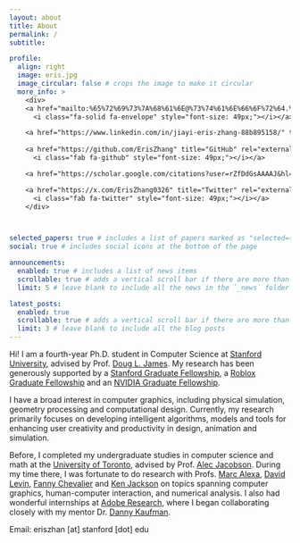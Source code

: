 ```yaml
---
layout: about
title: About
permalink: /
subtitle:

profile:
  align: right
  image: eris.jpg
  image_circular: false # crops the image to make it circular
  more_info: >
    <div>
    <a href="mailto:%65%72%69%73%7A%68%61%6E@%73%74%61%6E%66%6F%72%64.%65%64%75" title="Email Me">
      <i class="fa-solid fa-envelope" style="font-size: 49px;"></i></a>

    <a href="https://www.linkedin.com/in/jiayi-eris-zhang-88b895158/" title="Inspire HEP" rel="external nofollow noopener" target="_blank"><i class="ai ai-inspire" style="font-size: 49px;"></i></a>
  
    <a href="https://github.com/ErisZhang" title="GitHub" rel="external nofollow noopener" target="_blank">
      <i class="fab fa-github" style="font-size: 49px;"></i></a>

    <a href="https://scholar.google.com/citations?user=rZfDdGsAAAAJ&hl=en" title="Google Scholar" rel="external nofollow noopener" target="_blank"><i class="ai ai-google-scholar" style="font-size: 49px;"></i></a>

    <a href="https://x.com/ErisZhang0326" title="Twitter" rel="external nofollow noopener" target="_blank">
      <i class="fab fa-twitter" style="font-size: 49px;"></i></a>
    </div>



selected_papers: true # includes a list of papers marked as "selected={true}"
social: true # includes social icons at the bottom of the page

announcements:
  enabled: true # includes a list of news items
  scrollable: true # adds a vertical scroll bar if there are more than 3 news items
  limit: 5 # leave blank to include all the news in the `_news` folder

latest_posts:
  enabled: true
  scrollable: true # adds a vertical scroll bar if there are more than 3 new posts items
  limit: 3 # leave blank to include all the blog posts
---
```


Hi! I am a fourth-year Ph.D. student in Computer Science at [Stanford University](https://engineering.stanford.edu/), advised by Prof. [Doug L. James](https://graphics.stanford.edu/~djames/). My research has been generously supported by a [Stanford Graduate Fellowship](https://vpge.stanford.edu/fellowships-funding/sgf/details), a [Roblox Graduate Fellowship](https://www.gem.com/lp/roblox/ec-roblox-fellows) and an [NVIDIA Graduate Fellowship](https://research.nvidia.com/graduate-fellowships/2025).


I have a broad interest in computer graphics, including physical simulation, geometry processing and computational design. Currently, my research primarily focuses on developing intelligent algorithms, models and tools for enhancing user creativity and productivity in design, animation and simulation.


Before, I completed my undergraduate studies in computer science and math at the [University of Toronto](https://www.utoronto.ca/), advised by Prof. [Alec Jacobson](https://www.cs.toronto.edu/~jacobson/). During my time there, I was fortunate to do research with Profs. [Marc Alexa](https://www.cg.tu-berlin.de/team/prof-dr-marc-alexa/), [David Levin](http://142.93.146.228/researchdb/), [Fanny Chevalier](http://fannychevalier.net/) and [Ken Jackson](http://www.cs.toronto.edu/~krj/) on topics spanning computer graphics, human-computer interaction, and numerical analysis.  I also had wonderful internships at [Adobe Research](https://research.adobe.com/), where I began collaborating closely with my mentor Dr. [Danny Kaufman](http://dannykaufman.io/).

Email: eriszhan [at] stanford [dot] edu